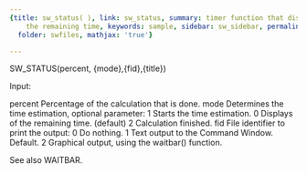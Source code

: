 ```yaml
---
{title: sw_status( ), link: sw_status, summary: timer function that displays also
    the remaining time, keywords: sample, sidebar: sw_sidebar, permalink: sw_status.html,
  folder: swfiles, mathjax: 'true'}

---
```

 
SW_STATUS(percent, {mode},{fid},{title})
 
Input:
 
percent   Percentage of the calculation that is done.
mode      Determines the time estimation, optional parameter:
              1   Starts the time estimation.
              0   Displays of the remaining time. (default)
              2   Calculation finished.
fid       File identifier to print the output:
              0   Do nothing.
              1   Text output to the Command Window. Default.
              2   Graphical output, using the waitbar() function.
 
See also WAITBAR.
 


